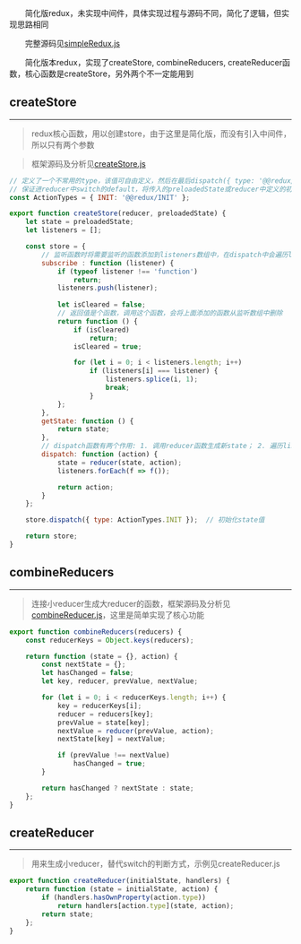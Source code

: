 &emsp;&emsp;简化版redux，未实现中间件，具体实现过程与源码不同，简化了逻辑，但实现思路相同

&emsp;&emsp;完整源码见[simpleRedux.js](https://github.com/yukilu/sourceCodeAnalysis/blob/master/redux/simpleRedux.js)

&emsp;&emsp;简化版本redux，实现了createStore, combineReducers, createReducer函数，核心函数是createStore，另外两个不一定能用到

## createStore
---

> redux核心函数，用以创建store，由于这里是简化版，而没有引入中间件，所以只有两个参数

> 框架源码及分析见[createStore.js](https://github.com/yukilu/sourceCodeAnalysis/blob/master/redux/createStore.js)

```js
// 定义了一个不常用的type，该值可自由定义，然后在最后dispatch({ type: '@@redux/INIT' })时，
// 保证进reducer中switch的default，将传入的preloadedState或reducer中定义的初始值返回
const ActionTypes = { INIT: '@@redux/INIT' };

export function createStore(reducer, preloadedState) {
    let state = preloadedState;
    let listeners = [];

    const store = {
        // 监听函数时将需要监听的函数添加到listeners数组中，在dispatch中会遍历listeners数组，逐个调用
        subscribe : function (listener) {
            if (typeof listener !== 'function')
                return;
            listeners.push(listener);
            
            let isCleared = false;
            // 返回值是个函数，调用这个函数，会将上面添加的函数从监听数组中删除
            return function () {
                if (isCleared)
                    return;
                isCleared = true;

                for (let i = 0; i < listeners.length; i++)
                    if (listeners[i] === listener) {
                        listeners.splice(i, 1);
                        break;
                    }
            };
        },
        getState: function () {
            return state;
        },
        // dispatch函数有两个作用: 1. 调用reducer函数生成新state； 2. 遍历listeners数组，逐个调用监听函数
        dispatch: function (action) {
            state = reducer(state, action);
            listeners.forEach(f => f());

            return action;
        }
    };

    store.dispatch({ type: ActionTypes.INIT });  // 初始化state值

    return store;
}
```

## combineReducers
---

> 连接小reducer生成大reducer的函数，框架源码及分析见[combineReducer.js](https://github.com/yukilu/sourceCodeAnalysis/blob/master/redux/combineReducers.js)，这里是简单实现了核心功能

```js
export function combineReducers(reducers) {
    const reducerKeys = Object.keys(reducers);

    return function (state = {}, action) {
        const nextState = {};
        let hasChanged = false;
        let key, reducer, prevValue, nextValue;

        for (let i = 0; i < reducerKeys.length; i++) {
            key = reducerKeys[i];
            reducer = reducers[key];
            prevValue = state[key];
            nextValue = reducer(prevValue, action);
            nextState[key] = nextValue;

            if (prevValue !== nextValue)
                hasChanged = true;
        }

        return hasChanged ? nextState : state;
    };
}
```

## createReducer
---

> 用来生成小reducer，替代switch的判断方式，示例见createReducer.js

```js
export function createReducer(initialState, handlers) {
    return function (state = initialState, action) {
        if (handlers.hasOwnProperty(action.type))
            return handlers[action.type](state, action);
        return state;
    };
}
```